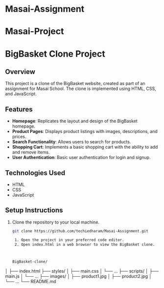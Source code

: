 # Masai-Assignment
# Masai-Project
# BigBasket Clone Project

## Overview
This project is a clone of the BigBasket website, created as part of an assignment for Masai School. The clone is implemented using HTML, CSS, and JavaScript.

## Features
- **Homepage**: Replicates the layout and design of the BigBasket homepage.
- **Product Pages**: Displays product listings with images, descriptions, and prices.
- **Search Functionality**: Allows users to search for products.
- **Shopping Cart**: Implements a basic shopping cart with the ability to add and remove items.
- **User Authentication**: Basic user authentication for login and signup.

## Technologies Used
- HTML
- CSS
- JavaScript

## Setup Instructions
1. Clone the repository to your local machine.
   ```bash
   git clone https://github.com/techiedharam/Masai-Assignment.git

    1. Open the project in your preferred code editor.
    2. Open index.html in a web browser to view the BigBasket clone.



   BigBasket-clone/
│
├── index.html
├── styles/
│   ├── main.css
│   └── ...
├── scripts/
│   ├── main.js
│   └── ...
├── images/
│   ├── product1.jpg
│   ├── product2.jpg
│   └── ...
└── README.md

